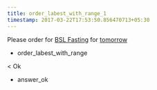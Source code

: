 ```yaml
---
title: order_labest_with_range_1
timestamp: 2017-03-22T17:53:50.856470713+05:30
---
```


Please order for [BSL Fasting](labtest_name) for [tomorrow](range_unit)
* order_labest_with_range

< Ok
* answer_ok
